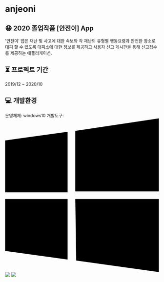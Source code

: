 # anjeoni

## 😷 2020 졸업작품 [안전이] App
'안전이’ 앱은 재난 및 사고에 대한 속보와 각 재난의 유형별 행동요령과 안전한 장소로 대피 할 수 있도록 대피소에 대한 정보를 제공하고 사용자 신고 게시판을 통해 신고접수를 제공하는 애플리케이션.

## ⏳ 프로젝트 기간
2019/12 ~ 2020/10

## 💻 개발환경
운영체제: windows10
개발도구: <svg role="img" viewBox="0 0 24 24" xmlns="http://www.w3.org/2000/svg"><title>Windows</title><path d="M0 3.449L9.75 2.1v9.451H0m10.949-9.602L24 0v11.4H10.949M0 12.6h9.75v9.451L0 20.699M10.949 12.6H24V24l-12.9-1.801"/></svg> <img src="https://img.shields.io/badge/Android-3DDC84?style=flat-square&logo=Android&logoColor=white"/> <img src="https://img.shields.io/badge/Java-007396?style=flat-square&logo=Java&logoColor=white"/>
